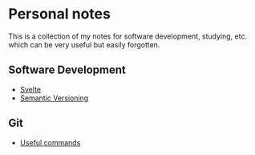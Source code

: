 # Personal notes

This is a collection of my notes for software development, studying, etc. which can be very useful but easily forgotten.

## Software Development

- [Svelte](./dev/svelte.md)
- [Semantic Versioning](./dev/versioning.md)

## Git

- [Useful commands](./git/useful-commands.md)


